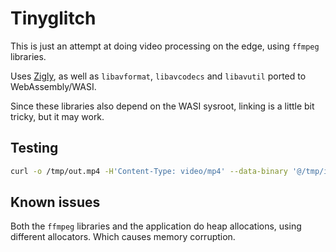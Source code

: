 # Tinyglitch

This is just an attempt at doing video processing on the edge, using `ffmpeg` libraries.

Uses [Zigly](https://github.com/jedisct1/zigly), as well as `libavformat`, `libavcodecs`
and `libavutil` ported to WebAssembly/WASI.

Since these libraries also depend on the WASI sysroot, linking is a little bit tricky,
but it may work.

## Testing

```sh
curl -o /tmp/out.mp4 -H'Content-Type: video/mp4' --data-binary '@/tmp/in.mp4' https://...
```

## Known issues

Both the `ffmpeg` libraries and the application do heap allocations, using different
allocators. Which causes memory corruption.